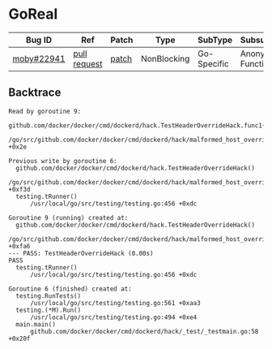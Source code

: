 
# GoReal

| Bug ID|  Ref | Patch | Type | SubType | SubsubType |
| ----  | ---- | ----  | ---- | ---- | ---- |
|[moby#22941]|[pull request]|[patch]| NonBlocking | Go-Specific | Anonymous Function |

[moby#22941]:(moby22941_test.go)
[patch]:https://github.com/moby/moby/pull/22941/files
[pull request]:https://github.com/moby/moby/pull/22941
 

## Backtrace

```
Read by goroutine 9:
  github.com/docker/docker/cmd/dockerd/hack.TestHeaderOverrideHack.func1()
      /go/src/github.com/docker/docker/cmd/dockerd/hack/malformed_host_override_test.go:42 +0x2e

Previous write by goroutine 6:
  github.com/docker/docker/cmd/dockerd/hack.TestHeaderOverrideHack()
      /go/src/github.com/docker/docker/cmd/dockerd/hack/malformed_host_override_test.go:40 +0xf3d
  testing.tRunner()
      /usr/local/go/src/testing/testing.go:456 +0xdc

Goroutine 9 (running) created at:
  github.com/docker/docker/cmd/dockerd/hack.TestHeaderOverrideHack()
      /go/src/github.com/docker/docker/cmd/dockerd/hack/malformed_host_override_test.go:43 +0xfa6
--- PASS: TestHeaderOverrideHack (0.00s)
PASS
  testing.tRunner()
      /usr/local/go/src/testing/testing.go:456 +0xdc

Goroutine 6 (finished) created at:
  testing.RunTests()
      /usr/local/go/src/testing/testing.go:561 +0xaa3
  testing.(*M).Run()
      /usr/local/go/src/testing/testing.go:494 +0xe4
  main.main()
      github.com/docker/docker/cmd/dockerd/hack/_test/_testmain.go:58 +0x20f
```

